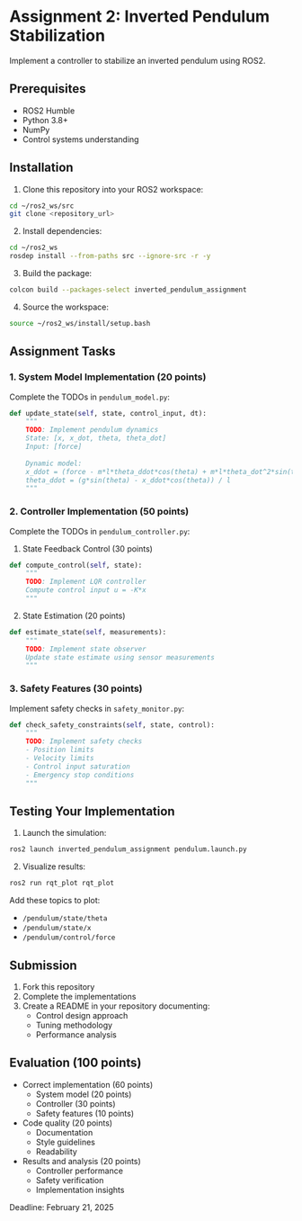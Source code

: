 # Assignment 2: Inverted Pendulum Stabilization

Implement a controller to stabilize an inverted pendulum using ROS2.

## Prerequisites

- ROS2 Humble
- Python 3.8+
- NumPy
- Control systems understanding

## Installation

1. Clone this repository into your ROS2 workspace:
```bash
cd ~/ros2_ws/src
git clone <repository_url>
```

2. Install dependencies:
```bash
cd ~/ros2_ws
rosdep install --from-paths src --ignore-src -r -y
```

3. Build the package:
```bash
colcon build --packages-select inverted_pendulum_assignment
```

4. Source the workspace:
```bash
source ~/ros2_ws/install/setup.bash
```

## Assignment Tasks

### 1. System Model Implementation (20 points)

Complete the TODOs in `pendulum_model.py`:

```python
def update_state(self, state, control_input, dt):
    """
    TODO: Implement pendulum dynamics
    State: [x, x_dot, theta, theta_dot]
    Input: [force]
    
    Dynamic model:
    x_ddot = (force - m*l*theta_ddot*cos(theta) + m*l*theta_dot^2*sin(theta)) / (M + m)
    theta_ddot = (g*sin(theta) - x_ddot*cos(theta)) / l
    """
```

### 2. Controller Implementation (50 points)

Complete the TODOs in `pendulum_controller.py`:

1. State Feedback Control (30 points)
```python
def compute_control(self, state):
    """
    TODO: Implement LQR controller
    Compute control input u = -K*x
    """
```

2. State Estimation (20 points)
```python
def estimate_state(self, measurements):
    """
    TODO: Implement state observer
    Update state estimate using sensor measurements
    """
```

### 3. Safety Features (30 points)

Implement safety checks in `safety_monitor.py`:

```python
def check_safety_constraints(self, state, control):
    """
    TODO: Implement safety checks
    - Position limits
    - Velocity limits
    - Control input saturation
    - Emergency stop conditions
    """
```

## Testing Your Implementation

1. Launch the simulation:
```bash
ros2 launch inverted_pendulum_assignment pendulum.launch.py
```

2. Visualize results:
```bash
ros2 run rqt_plot rqt_plot
```

Add these topics to plot:
- `/pendulum/state/theta`
- `/pendulum/state/x`
- `/pendulum/control/force`

## Submission

1. Fork this repository
2. Complete the implementations
3. Create a README in your repository documenting:
   - Control design approach
   - Tuning methodology
   - Performance analysis

## Evaluation (100 points)

- Correct implementation (60 points)
  - System model (20 points)
  - Controller (30 points)
  - Safety features (10 points)
- Code quality (20 points)
  - Documentation
  - Style guidelines
  - Readability
- Results and analysis (20 points)
  - Controller performance
  - Safety verification
  - Implementation insights

Deadline: February 21, 2025 